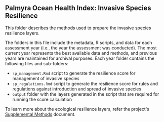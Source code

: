 ## Palmyra Ocean Health Index: Invasive Species Resilience

This folder describes the methods used to prepare the invasive species resilience layers. 


The folders in this file include the metadata, R scripts, and data for each assessment year (i.e., the year the assessment was conducted). The most current year represents the best available data and methods, and previous years are maintained for archival purposes. Each year folder contains the following files and sub-folders:     

- `sp_management.Rmd` script to generate the resilience score for management of invasive species        
- `sp_regulations.Rmd` script to generate the resilience score for rules and regulations against introduction and spread of invasive species         
- `output` folder with the layers generated in the script that are required for running the score calculation       

To learn more about the ecological resilience layers, refer the project's [Supplemental Methods](https://raw.githack.com/OHI-4site/pal-scores/master/documents/methods-results/Supplement.html) document.   
 





